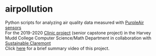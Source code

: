 # airpollution

Python scripts for analyzing air quality data measured with [PurpleAir sensors](https://www2.purpleair.com/collections/air-quality-sensors/products/purpleair-pa-ii-sd)\
For the 2019-2020 [Clinic project](https://www.hmc.edu/clinic) (senior capstone project) in the Harvey Mudd College Computer Science/Math Department in collaboration with [Sustainable Claremont](https://sustainableclaremont.org/)\
Click [here](https://sustainableclaremont.org/2020/05/26/local-air-pollution-study/) for a brief summary video of this project. 
